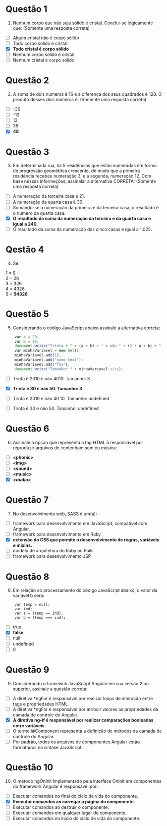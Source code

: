 # Questão 1

1.	Nenhum corpo que não seja sólido é cristal. Conclui-se logicamente que:
(Somente uma resposta correta)

- [ ] Algum cristal não é corpo sólido <br>
- [ ] Todo corpo sólido é cristal <br>
- [x] **Todo cristal é corpo sólido** <br>
- [ ] Nenhum corpo sólido é cristal <br>
- [ ] Nenhum cristal é corpo sólido

# Questão 2

2.	A soma de dois números é 16 e a diferença dos seus quadrados é 128. O produto desses dois números é:
(Somente uma resposta correta)

- [ ] -36
- [ ] -12
- [ ] 12
- [ ] 36
- [x] **48**

# Questão 3

3.	Em determinada rua, há 5 residências que estão numeradas em forma de progressão geométrica crescente, de modo que a primeira residência recebeu numeração 3, e a segunda, numeração 12. Com base nessas informações, assinalar a alternativa CORRETA:
(Somente uma resposta correta)

- [ ] A numeração da terceira casa é 21.
- [ ] A numeração da quarta casa é 30.
- [ ] Somando-se a numeração da primeira e da terceira casa, o resultado é o número da quarta casa.
- [x] **O resultado da soma da numeração da terceira e da quarta casa é igual a 240.**
- [ ] O resultado da soma da numeração das cinco casas é igual a 1.025.

# Qestão 4

4.	Se: 

1 = 6 <br>
2 = 26 <br> 
3 = 326 <br> 
4 = 4326 <br> 
5 = **54326** 

# Questão 5 

5.	Considerando o código JavaScript abaixo assinale a alternativa correta:


``` javascript 
    var a = 20;
    var b = 10;
    document.write("Trinta é " + (a + b) + " e não " + (2 * a + b) + ".");
    var minhaVariavel = new Set();
    minhaVariavel.add(1);
    minhaVariavel.add("some text");
    minhaVariavel.add("foo");
    document.write("Tamanho: " + minhaVariavel.size);
```

- [ ] Trinta é 2010 e não 4010. Tamanho: 3
- [x] **Trinta é 30 e não 50. Tamanho: 3**
- [ ] Trinta é 2010 e não 40 10. Tamanho: undefined
- [ ] Trinta é 30 e não 50. Tamanho: undefined


# Questão 6 

6.	Assinale a opção que representa a tag HTML 5 responsável por reproduzir arquivos de contenham som ou música:

- [ ] **<**phonic**>**
- [ ] **<**img**>**
- [ ] **<**sound**>**
- [ ] **<**music**>**
- [x] ***<**audio**>***

# Questão 7 

7.	No desenvolvimento web, SASS é um(a):

- [ ] framework para desenvolvimento em JavaScript, compatível com Angular.
- [ ] framework para desenvolvimento em Ruby
- [x] **extensão do CSS que permite o desenvolvimento de regras, variáveis e mixins.**
- [ ] modelo de arquitetura do Ruby on Rails
- [ ] framework para desenvolvimento JSP

# Questão 8 

8.	Em relação ao processamento do código JavaScript abaixo, o valor da variável b será:

```
    var temp = null;
    var ind;
    var a = (temp == ind);
    var b = (temp === ind);
```

- [ ] true
- [x] **false**
- [ ] null
- [ ] undefined
- [ ] 0

# Questão 9 

9.	Considerando o framewok JavaScript Angular em sua versão 2 ou superior, assinale a questão correta:

- [ ] A diretiva *ngFor é responsável por realizar loops de interação entre tags e propriedades HTML.
- [ ] A diretiva *ngFor é responsável por atribuir valores as propriedades da camada de controle do Angular.
- [x] **A diretiva ng-if é responsável por realizar comparações booleanas entre variáveis.**
- [ ] O termo @Component representa a definição de métodos da camada de controle do Angular.
- [ ] Por padrão, todos os arquivos de componentes Angular estão formatados na sintaxe JavaScript.

# Questão 10

10.	O método ngOnInit implementado pela interface OnInit em componentes do framework Angular é responsável por:

- [ ] Executar comandos no final do ciclo de vida do componente.
- [x] **Executar comandos ao carregar a página do componente.**
- [ ] Executar comandos ao destruir o componente.
- [ ] Executar comandos em qualquer lugar do componente.
- [ ] Executar comandos no início do ciclo de vida do componente.